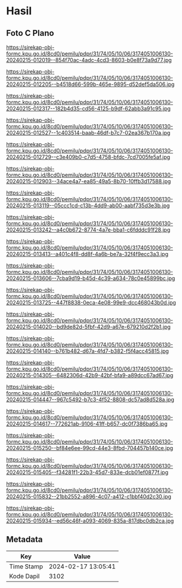 # Hasil

## Foto C Plano

https://sirekap-obj-formc.kpu.go.id/8cd0/pemilu/pdpr/31/74/05/10/06/3174051006130-20240215-012019--854f70ac-4adc-4cd3-8603-b0e8f73a9d77.jpg

https://sirekap-obj-formc.kpu.go.id/8cd0/pemilu/pdpr/31/74/05/10/06/3174051006130-20240215-012205--b4518d66-599b-465e-9895-d52def5da506.jpg

https://sirekap-obj-formc.kpu.go.id/8cd0/pemilu/pdpr/31/74/05/10/06/3174051006130-20240215-012317--182b4d35-cd56-4125-b9df-62abb3a91c95.jpg

https://sirekap-obj-formc.kpu.go.id/8cd0/pemilu/pdpr/31/74/05/10/06/3174051006130-20240215-012527--1c403514-baab-46df-b7c7-02ea367b170a.jpg

https://sirekap-obj-formc.kpu.go.id/8cd0/pemilu/pdpr/31/74/05/10/06/3174051006130-20240215-012729--c3e409b0-c7d5-4758-bfdc-7cd7005fe5af.jpg

https://sirekap-obj-formc.kpu.go.id/8cd0/pemilu/pdpr/31/74/05/10/06/3174051006130-20240215-012903--34ace4a7-ea85-49a5-8b70-10ffb3d17588.jpg

https://sirekap-obj-formc.kpu.go.id/8cd0/pemilu/pdpr/31/74/05/10/06/3174051006130-20240215-013119--05ccc1cd-c13b-4dd9-ab00-aabf735d3e3b.jpg

https://sirekap-obj-formc.kpu.go.id/8cd0/pemilu/pdpr/31/74/05/10/06/3174051006130-20240215-013242--a4c0b672-8774-4a7e-bba1-c6fdddc91f28.jpg

https://sirekap-obj-formc.kpu.go.id/8cd0/pemilu/pdpr/31/74/05/10/06/3174051006130-20240215-013413--a401c4f8-dd8f-4a6b-be7a-32f4f9ecc3a3.jpg

https://sirekap-obj-formc.kpu.go.id/8cd0/pemilu/pdpr/31/74/05/10/06/3174051006130-20240215-013606--7cba9d19-b45d-4c39-a634-78c0e45899bc.jpg

https://sirekap-obj-formc.kpu.go.id/8cd0/pemilu/pdpr/31/74/05/10/06/3174051006130-20240215-013725--447f8838-0eca-4e08-99e9-dcc468043b0d.jpg

https://sirekap-obj-formc.kpu.go.id/8cd0/pemilu/pdpr/31/74/05/10/06/3174051006130-20240215-014020--bd9de82d-5fbf-42d9-a67e-679210d2f2b1.jpg

https://sirekap-obj-formc.kpu.go.id/8cd0/pemilu/pdpr/31/74/05/10/06/3174051006130-20240215-014140--b761b482-d67a-4fd7-b382-f5f4acc45815.jpg

https://sirekap-obj-formc.kpu.go.id/8cd0/pemilu/pdpr/31/74/05/10/06/3174051006130-20240215-014305--6482306d-42b9-42bf-bfa9-a89dcc67ad67.jpg

https://sirekap-obj-formc.kpu.go.id/8cd0/pemilu/pdpr/31/74/05/10/06/3174051006130-20240215-014447--967c5492-b7c3-4f52-8808-dc57ad8d528a.jpg

https://sirekap-obj-formc.kpu.go.id/8cd0/pemilu/pdpr/31/74/05/10/06/3174051006130-20240215-014617--772621ab-9106-41ff-b657-dc0f7386ba65.jpg

https://sirekap-obj-formc.kpu.go.id/8cd0/pemilu/pdpr/31/74/05/10/06/3174051006130-20240215-015250--bf84e6ee-99cd-44e3-8fbd-704457b140ce.jpg

https://sirekap-obj-formc.kpu.go.id/8cd0/pemilu/pdpr/31/74/05/10/06/3174051006130-20240215-015405--f34281f1-22b3-45d7-833e-dcb01ef0877f.jpg

https://sirekap-obj-formc.kpu.go.id/8cd0/pemilu/pdpr/31/74/05/10/06/3174051006130-20240215-015832--21bb2552-a896-4c07-a412-c1bbf40d2c30.jpg

https://sirekap-obj-formc.kpu.go.id/8cd0/pemilu/pdpr/31/74/05/10/06/3174051006130-20240215-015934--ed56c46f-a093-4069-835a-817dbc0db2ca.jpg


## Metadata

| Key        | Value               |
| ---------- | ------------------- |
| Time Stamp | 2024-02-17 13:05:41 |
| Kode Dapil | 3102                |




